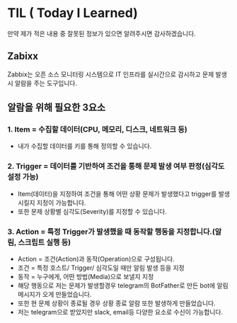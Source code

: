 # TIL ( Today I Learned)
만약 제가 적은 내용 중 잘못된 정보가 있으면 알려주시면 감사하겠습니다.

## Zabixx
Zabbix는 오픈 소스 모니터링 시스템으로 IT 인프라를 실시간으로 감시하고 문제 발생시 알람을 주는 도구입니다.

## 알람을 위해 필요한 3요소

### 1. Item = 수집할 데이터(CPU, 메모리, 디스크, 네트워크 등)
- 내가 수집할 데이터를 키를 통해 정의할 수 있습니다.

### 2. Trigger = 데이터를 기반하여 조건을 통해 문제 발생 여부 판정(심각도 설정 가능)
- Item(데이터)을 지정하여 조건을 통해 어떤 상황 문제가 발생했다고 trigger를 발생 시킬지 지정이 가능합니다. 
- 또한 문제 상황별 심각도(Severity)를 지정할 수 있습니다.

### 3. Action = 특정 Trigger가 발생했을 때 동작할 행동을 지정합니다.(알림, 스크립트 실행 등)
- Action = 조건(Action)과 동작(Operation)으로 구성됩니다.
- 조건 = 특정 호스트/ Trigger/ 심각도일 때만 알림 발생 등을 지정
- 동작 = 누구에게, 어떤 방법(Media)으로 보낼지 지정
- 해당 행동으로 저는 문제가 발생할경우 telegram의 BotFather로 만든 bot에 알림 메시지가 오게 만들었습니다.
- 또한 현 문제 상황이 종료될 경우 상황 종료 알람 또한 발생하게 만들었습니다.
- 저는 telegram으로 받았지만 slack, email등 다양한 요소로 수신이 가능합니다.
